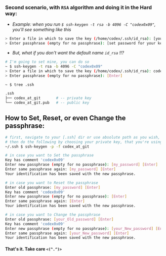 ### Second scenario, with `RSA` algorithm and doing it in the Hard way:

* *_Example: when you run `$ ssh-keygen -t rsa -b 4096 -C "codex0x09"`, you'll see something like this_*

```sh
> Enter a file in which to save the key (/home/codex/.ssh/id_rsa): [you can leave it blank to accept the default name]
> Enter passphrase (empty for no passphrase): [set password for your key or leave it blank and hit enter]
```

* *_But, what if you don't want the default name `id_rsa` !!?_*

```sh
# I'm going to set mine, you can do so
~ $ ssh-keygen -t rsa -b 4096 -C "codex0x09"
> Enter a file in which to save the key (/home/codex/.ssh/id_rsa): codex_at_git [Enter]
> Enter passphrase (empty for no passphrase): [Enter]
```

```sh
~ $ tree .ssh

.ssh
├── codex_at_git       # -- private key
└── codex_at_git.pub   # -- public key
```

## How to Set, Reset, or even Change the passphrase:

```sh
# first, navigate to your [.ssh] dir or use absolute path as you wish,
# then do the following by choosing your private key, that you're using
~/.ssh $ ssh-keygen -p -f codex_at_git

# in case you want to Set the passphrase
Key has comment 'codex0x09'
Enter new passphrase (empty for no passphrase): [my_password] [Enter]
Enter same passphrase again: [my_password] [Enter]
Your identification has been saved with the new passphrase.

# in case you want to Reset the passphrase
Enter old passphrase: [my_password] [Enter]
Key has comment 'codex0x09'
Enter new passphrase (empty for no passphrase): [Enter]
Enter same passphrase again: [Enter]
Your identification has been saved with the new passphrase.

# in case you want to Change the passphrase
Enter old passphrase: [your_Old_password] [Enter]
Key has comment 'codex0x09'
Enter new passphrase (empty for no passphrase): [your_New_password] [Enter]
Enter same passphrase again: [your_New_password] [Enter]
Your identification has been saved with the new passphrase.
```

####  That's it. Take care `<(^.^)>`
